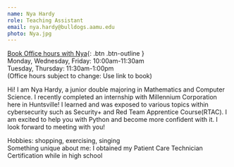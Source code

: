 ```yaml
---
name: Nya Hardy
role: Teaching Assistant
email: nya.hardy@bulldogs.aamu.edu
photo: Nya.jpg
---
```


[Book Office hours with Nya](https://doodle.com/bp/nyahardy/bookings){: .btn .btn-outline }
\
Monday, Wednesday, Friday: 10:00am-11:30am\
Tuesday, Thursday: 11:30am-1:00pm\
(Office hours subject to change: Use link to book)

Hi! I am Nya Hardy, a junior double majoring in Mathematics and Computer Science. I recently completed an internship with Millennium Corporation here in Huntsville! I learned and was exposed to various topics within cybersecurity such as Security+ and Red Team Apprentice Course(RTAC). I am excited to help you with Python and become more confident with it. I look forward to meeting with you!

Hobbies: shopping, exercising, singing\
Something unique about me: I obtained my Patient Care Technician Certification while in high school

